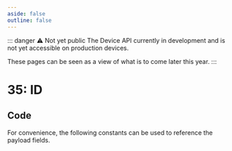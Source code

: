 ```yaml
---
aside: false
outline: false
---
```


<script setup>
import ProtocolBytes from '../../../components/ProtocolBytes.vue';
import SplitColumnView from '../../../components/SplitColumnView.vue';
import GenerateConsts from '../../../components/GenerateConsts.vue'
import PayloadTable from '../../../components/PayloadTable.vue'
</script>

::: danger ⚠️ Not yet public
The Device API currently in development and is not yet accessible on production devices.

These pages can be seen as a view of what is to come later this year.
:::

# 35: ID

<SplitColumnView>
<template #left>

Used to GET the various IDs of the device.

### Payload

<PayloadTable :messageId="35" headerText="" headerMarginTop="0px" />

</template>
<template #right>

### Example
If you wanted to GET the ID from a device, you would send a GET message with the ID field requested (length 0).

<ProtocolBytes
byteString="3 17 0 35 0 2 0 1 5 1 234 1 2 0 0 164 245"
:boldPositions="[3,12]"
:allowCollapse="false"
/>

<!-- The device would then respond with a message of type 35, with the ID field filled in if known.

<ProtocolBytes
byteString="76 66 3 26 0 35 0 3 0 3 4 1 1 234 1 1 1 6 1 0 1 4 240 209 132 0 2 242"
:boldPositions="[3,20]"
:allowCollapse="false"
/>

TODO example with more ids...-->

</template>
</SplitColumnView>

## Code

For convenience, the following constants can be used to reference the payload fields.

<GenerateConsts :messageId="35"/>
